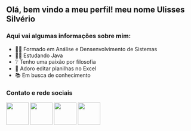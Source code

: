 ## Olá, bem vindo a meu perfil! meu nome Ulisses Silvério
### Aqui vai algumas informações sobre mim:
- 👨‍🎓  Formado em Análise e Densenvolvimento de Sistemas
- 👨‍💻  Estudando Java
- ❔   Tenho uma paixão por filosofia
- 🤣  Adoro editar planilhas no Excel
- 📚  Em busca de conhecimento
### Contato e rede sociais
[<img src="https://cdn-icons-png.flaticon.com/512/174/174883.png" width="60" height="60">](https://www.youtube.com/user/osvirtuais) 
[<img src="https://cdn-icons-png.flaticon.com/512/2111/2111463.png" width="60" height="60">](https://www.instagram.com/odisseu93/)
[<img src="https://cdn-icons.flaticon.com/png/512/3204/premium/3204295.png?token=exp=1637536655~hmac=4c646706cdcdccb523cde11502aad9ee" width="60" height="60">](ulissessuporteti01@gmail.com)
[<img src="https://cdn-icons-png.flaticon.com/512/733/733579.png" width="60" height="60">](https://twitter.com/Odisseu93)
